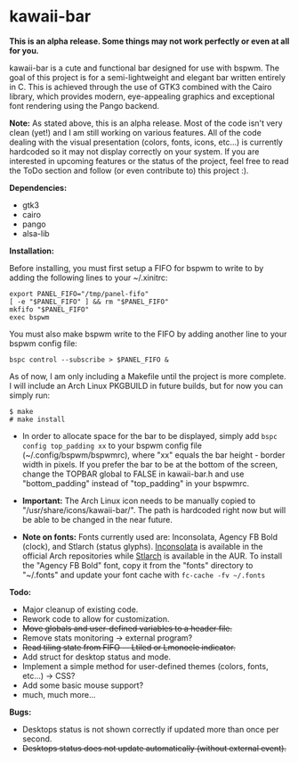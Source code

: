 kawaii-bar
===
**This is an alpha release. Some things may not work perfectly or even at all for you.**

kawaii-bar is a cute and functional bar designed for use with bspwm. The goal of this project is for a semi-lightweight and elegant bar written entirely in C. This is achieved through the use of GTK3 combined with the Cairo library, which provides modern, eye-appealing graphics and exceptional font rendering using the Pango backend.

**Note:**
As stated above, this is an alpha release. Most of the code isn't very clean (yet!) and I am still working on various features. All of the code dealing with the visual presentation (colors, fonts, icons, etc...) is currently hardcoded so it may not display correctly on your system. If you are interested in upcoming features or the status of the project, feel free to read the ToDo section and follow (or even contribute to) this project :).

**Dependencies:**

* gtk3 
* cairo
* pango
* alsa-lib

**Installation:**

Before installing, you must first setup a FIFO for bspwm to write to by adding the following lines to your ~/.xinitrc:

    export PANEL_FIFO="/tmp/panel-fifo"
    [ -e "$PANEL_FIFO" ] && rm "$PANEL_FIFO"
    mkfifo "$PANEL_FIFO"
    exec bspwm

You must also make bspwm write to the FIFO by adding another line to your bspwm config file:

    bspc control --subscribe > $PANEL_FIFO &

As of now, I am only including a Makefile until the project is more complete. I will include an Arch Linux PKGBUILD in future builds, but for now you can simply run:

	$ make
	# make install

* In order to allocate space for the bar to be displayed, simply add `bspc config top_padding xx` to your bspwm config file (~/.config/bspwm/bspwmrc), where "xx" equals the bar height - border width in pixels. If you prefer the bar to be at the bottom of the screen, change the TOPBAR global to FALSE in kawaii-bar.h and use "bottom\_padding" instead of "top\_padding" in your bspwmrc.

* **Important:** The Arch Linux icon needs to be manually copied  to "/usr/share/icons/kawaii-bar/". The path is hardcoded right now but will be able to be changed in the near future.

* **Note on fonts:** Fonts currently used are: Inconsolata, Agency FB Bold (clock), and Stlarch (status glyphs). <a href=https://www.archlinux.org/packages/community/any/ttf-inconsolata/>Inconsolata</a> is available in the official Arch repositories while <a href=https://aur.archlinux.org/packages/stlarch_font/>Stlarch</a> is available in the AUR. To install the "Agency FB Bold" font, copy it from the "fonts" directory to "~/.fonts" and update your font cache with `fc-cache -fv ~/.fonts`

**Todo:**

* Major cleanup of existing code.
* Rework code to allow for customization.
* ~~Move globals and user-defined variables to a header file.~~
* Remove stats monitoring -> external program?
* ~~Read tiling state from FIFO -- Ltiled or Lmonocle indicator.~~
* Add struct for desktop status and mode.
* Implement a simple method for user-defined themes (colors, fonts, etc...) -> CSS?
* Add some basic mouse support?
* much, much more...

**Bugs:**

* Desktops status is not shown correctly if updated more than once per second.
* ~~Desktops status does not update automatically (without external event).~~
